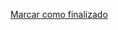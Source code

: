 <a onclick="test()" href="https://fx-learning.mgait.services:8443/finish/services-systemv" target="_parent" class="btn primary-btn">Marcar como finalizado</a>
